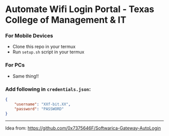 # Automate Wifi Login Portal - Texas College of Management & IT

### For Mobile Devices
- Clone this repo in your termux
- Run `setup.sh` script in your termux

### For PCs
- Same thing!!

### Add following in `credentials.json`:
```json
{
    "username": "XXf-bit.XX",
    "password": "PASSWORD"
}
```

---

Idea from: https://github.com/0x7375646F/Softwarica-Gateway-AutoLogin
